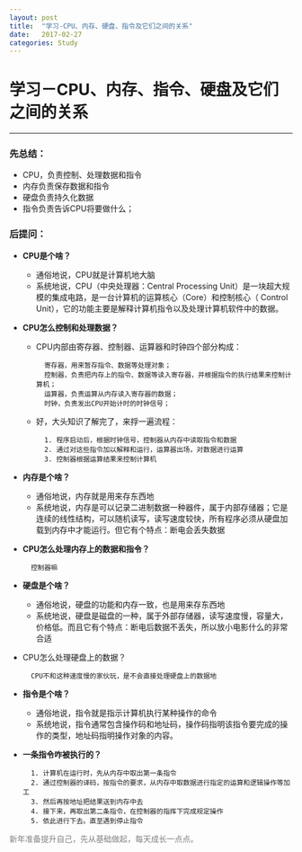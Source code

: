 ```yaml
---
layout: post
title:  "学习-CPU、内存、硬盘、指令及它们之间的关系"
date:   2017-02-27
categories: Study
---
```


# 学习－CPU、内存、指令、硬盘及它们之间的关系

----

### 先总结：

- CPU，负责控制、处理数据和指令
- 内存负责保存数据和指令
- 硬盘负责持久化数据
- 指令负责告诉CPU将要做什么；

### 后提问：

- **CPU是个啥？**
	- 通俗地说，CPU就是计算机地大脑
	- 系统地说，CPU（中央处理器：Central Processing Unit）是一块超大规模的集成电路，是一台计算机的运算核心（Core）和控制核心（ Control Unit），它的功能主要是解释计算机指令以及处理计算机软件中的数据。

- **CPU怎么控制和处理数据？**
		
	- CPU内部由寄存器、控制器、运算器和时钟四个部分构成：
	
			寄存器，用来暂存指令、数据等处理对象；
			控制器，负责把内存上的指令、数据等读入寄存器，并根据指令的执行结果来控制计算机；
			运算器，负责运算从内存读入寄存器的数据；
			时钟，负责发出CPU开始计时的时钟信号；
	- 好，大头知识了解完了，来捊一遍流程：

			1. 程序启动后，根据时钟信号，控制器从内存中读取指令和数据
			2. 通过对这些指令加以解释和运行，运算器出场，对数据进行运算
			3. 控制器根据运算结果来控制计算机
- **内存是个啥？**
	- 通俗地说，内存就是用来存东西地
	- 系统地说，内存是可以记录二进制数据一种器件，属于内部存储器；它是连续的线性结构，可以随机读写，读写速度较快，所有程序必须从硬盘加载到内存中才能运行。但它有个特点：断电会丢失数据

- **CPU怎么处理内存上的数据和指令？**

		控制器嘛

- **硬盘是个啥？**

	- 通俗地说，硬盘的功能和内存一致，也是用来存东西地
	- 系统地说，硬盘是磁盘的一种，属于外部存储器，读写速度慢，容量大，价格低。而且它有个特点：断电后数据不丢失，所以放小电影什么的非常合适
- CPU怎么处理硬盘上的数据？

		CPU不和这种速度慢的家伙玩，是不会直接处理硬盘上的数据地
- **指令是个啥？**
	- 通俗地说，指令就是指示计算机执行某种操作的命令
	- 系统地说，指令通常包含操作码和地址码，操作码指明该指令要完成的操作的类型，地址码指明操作对象的内容。
- **一条指令咋被执行的？**

		1. 计算机在运行时，先从内存中取出第一条指令
		2. 通过控制器的译码，按指令的要求，从内存中取数据进行指定的运算和逻辑操作等加工
		3. 然后再按地址把结果送到内存中去
		4. 接下来，再取出第二条指令，在控制器的指挥下完成规定操作
		5. 依此进行下去。直至遇到停止指令


<font color="grey">新年准备提升自己，先从基础做起，每天成长一点点。</font>